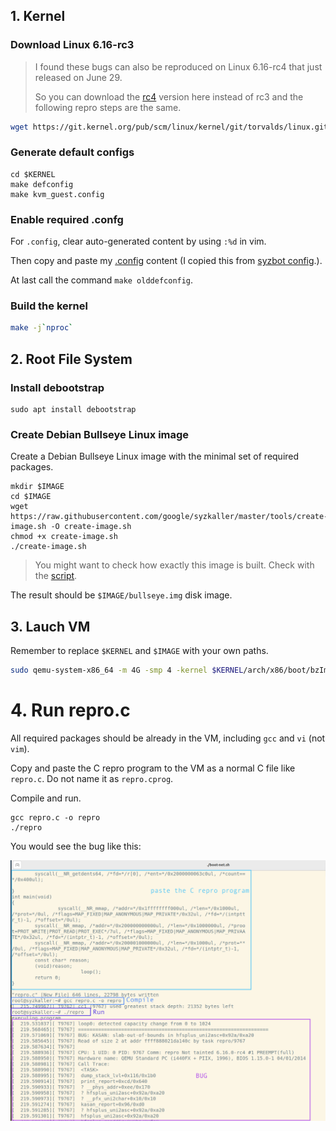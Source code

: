 ## 1. Kernel
### Download Linux 6.16-rc3

> I found these bugs can also be reproduced on Linux 6.16-rc4 that just released on June 29.
>
> So you can download the [rc4](https://www.kernel.org/) version here instead of rc3 and the following repro steps are the same.

```bash
wget https://git.kernel.org/pub/scm/linux/kernel/git/torvalds/linux.git/snapshot/linux-6.16-rc3.tar.gz
```

### Generate default configs

```
cd $KERNEL
make defconfig
make kvm_guest.config
```

### Enable required .confg

For `.config`, clear auto-generated content by using `:%d` in vim.

Then copy and paste my [.config](https://github.com/AmoyCherry/syzllm-bug-reports/blob/main/bugs/6.16rc3/.config) content (I copied this from [syzbot config](https://github.com/google/syzkaller/blob/master/dashboard/config/linux/upstream-apparmor-kasan.config).).

At last call the command `make olddefconfig`.

### Build the kernel 

```bash
make -j`nproc`
```

## 2. Root File System

### Install debootstrap

```
sudo apt install debootstrap
```

### Create Debian Bullseye Linux image

Create a Debian Bullseye Linux image with the minimal set of required packages.

```
mkdir $IMAGE
cd $IMAGE
wget https://raw.githubusercontent.com/google/syzkaller/master/tools/create-image.sh -O create-image.sh
chmod +x create-image.sh
./create-image.sh
```

> You might want to check how exactly this image is built. Check with the [script](https://raw.githubusercontent.com/google/syzkaller/master/tools/create-image.sh).

The result should be `$IMAGE/bullseye.img` disk image.

## 3. Lauch VM

Remember to replace `$KERNEL` and `$IMAGE` with your own paths.

```bash
sudo qemu-system-x86_64 -m 4G -smp 4 -kernel $KERNEL/arch/x86/boot/bzImage -append "console=ttyS0 root=/dev/sda earlyprintk=serial net.ifnames=0" -drive file=$IMAGE/bullseye.img,format=raw -net user,host=10.0.2.10,hostfwd=tcp:127.0.0.1:10021-:22 -net nic,model=e1000 -enable-kvm -nographic -pidfile vm.pid 2>&1 | tee vm.log
```

# 4. Run repro.c

All required packages should be already in the VM, including `gcc` and `vi` (not `vim`).

Copy and paste the C repro program to the VM as a normal C file like `repro.c`. Do not name it as `repro.cprog`.

Compile and run.

```
gcc repro.c -o repro
./repro
```

You would see the bug like this:

![repro](../../assets/repro.png)
